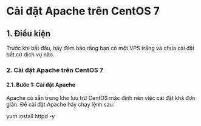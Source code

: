 # Cài đặt Apache trên CentOS 7

## 1. Điều kiện

Trước khi bắt đầu, hãy đảm bảo rằng bạn có một VPS trắng và chưa cài đặt bất cứ dịch vụ nào.

### 2. Cài đặt Apache trên CentOS 7

#### 2.1. Bước 1: Cài đặt Apache

Apache có sẵn trong kho lưu trữ CentOS mặc định nên việc cài đặt khá đơn giản. Để cài đặt Apache hãy chạy lệnh sau:

yum install httpd -y
